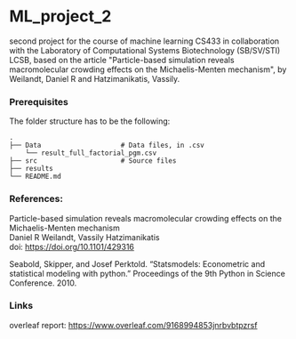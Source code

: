 # ML_project_2
second project for the course of machine learning CS433 in collaboration with the Laboratory of Computational Systems Biotechnology (SB/SV/STI) LCSB, based on the article "Particle-based simulation reveals macromolecular crowding effects on the Michaelis-Menten mechanism", by Weilandt, Daniel R and Hatzimanikatis, Vassily.

### Prerequisites

The folder structure has to be the following:

    .
    ├── Data                    # Data files, in .csv
        └── result_full_factorial_pgm.csv
    ├── src                     # Source files
    ├── results
    └── README.md
 

### References:

Particle-based simulation reveals macromolecular crowding effects on the Michaelis-Menten mechanism                                    
Daniel R Weilandt, Vassily Hatzimanikatis                                                                                           
doi: https://doi.org/10.1101/429316 

Seabold, Skipper, and Josef Perktold. “Statsmodels: Econometric and statistical modeling with python.” Proceedings of the 9th Python in Science Conference. 2010.


### Links 

overleaf report: https://www.overleaf.com/9168994853jnrbvbtpzrsf
